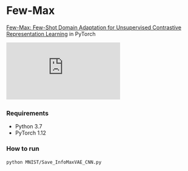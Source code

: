 # Few-Max
[Few-Max: Few-Shot Domain Adaptation for Unsupervised Contrastive Representation Learning](https://arxiv.org/abs/2206.10137) in PyTorch

![alt text](https://github.com/utcsilab/fewmax/blob/master/assets/Final_comp_20220526%20(2).pdf)


### Requirements
- Python 3.7
- PyTorch 1.12

### How to run
```bash
python MNIST/Save_InfoMaxVAE_CNN.py
```
